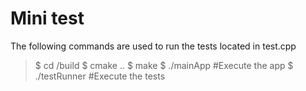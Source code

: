# Mini test

The following commands are used to run the tests located in test.cpp

> $ cd /build
> $ cmake ..
> $ make
> $ ./mainApp #Execute the app
> $ ./testRunner #Execute the tests

